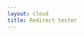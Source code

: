 ```yaml
---
layout: cloud
title: Redirect tester
---
```


<script type="text/javascript" src="../js/yaml.js"></script>
<script language="javascript">
$( document ).ready(function() {
  YAML.fromURL("../redirects.yaml",function(data){
    var errors = YAML.getErrors();
    if (errors.length == 0) {
      console.log("Done! Took " + YAML.getProcessingTime() + " miliseconds. data.redirects.length=" + data.redirects.length );
      console.log(data);
      for(i=0;i<data.redirects.length)
      {
        if(data.redirects[i].from && data.redirects[i].to) {
          console.log("data.redirects[i].from=" + data.redirects[i].from + ", data.redirects[i].to=" + data.redirects[i].to);
        } else {
          console.log(data.redirects[i].toString())
        }
        //document.write(redirect.from + "=" redirect.to)
      }
    } else {
      console.log(document.getElementById("out").innerHTML = errors.join("<br>"));
    }
  });
});
</script>
